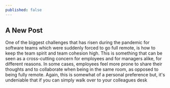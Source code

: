 ```yaml
---
published: false
---
```

## A New Post

One of the biggest challenges that has risen during the pandemic for software teams which were suddenly forced to go full remote, is how to keep the team spirit and team cohesion high. This is something that can be seen as a cross-cutting concern for employees and for managers alike, for different reasons. 
In some cases, employees feel more prone to share their thoughts and to collaborate when being in the same room, as opposed to being fully remote. Again, this is somewhat of a personal preference but, it's undeniable that if you can simply walk over to your colleagues desk
